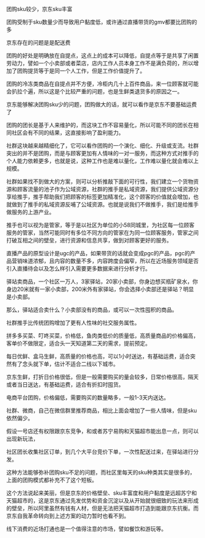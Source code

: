 团购sku较少，京东sku丰富

团购受制于sku数量少而导致用户黏度低，或许通过直播带货的gmv都要比团购的多

京东存在的问题是是配送费

团购的好处是明确放在自提点，这点上的成本可以降低，自提点等于是共享了闲置劳动力，譬如一个小卖部或者菜店，店内工作人员本身工作不是满负荷的，所以增加了团购提货等于是同一个人工作，但是工作价值提升了。

团购的冷冻类商品在自提点并不方便，冷柜内几十上百件商品，来一位顾客就可能会扒拉个遍，所以这是个比较严重的问题，也是生鲜类退货多的原因之一。

京东能够解决团购sku少的问题，团购做大的话，就可以看作是京东不要基础运费了

团购的团长是基于人来维护的，而这块工作不容易量化，所以可能不同的团长在相同社区会有不同的结果，这直接影响了盈利能力。

社群这块越来越精细化了，它可以看作团购的一个演化、细化、升级或支流。社群突出的并不是团购，而是与顾客更加有人情味的一对一服务，而这种方式对推手的个人能力依赖更多，也就是说，这种工作也是难以量化，工作难以量化就会难以上规模。

社群如果找不到做大的方案，则可以分析推敲下面的可行性，我们建立一个货物资源和顾客流量的池子作为公域资源，社群的推手是私域资源，我们提供公域资源分享给推手，推手帮助我们把顾客的标签更加精准化，这个顾客的价值就会增加，也就做到了推手的私域资源反哺了公域资源。也就是说我们不做推手，我们是给推手做服务的上游产业。

推手也可以视为是管家，等于是以社区为单位的小58同城里，为社区每一位顾客服务的管家，当然可能同时有多位不同方向的管家在为同一位顾客服务，管家之间打破互相之间的壁垒，进行资源和信息共享，做到对顾客更好的服务。

直播产品的原型设计是ugc的产品，如果带货的话就会变成pgc的产品，pgc的产品营销味道浓郁，且内容的数量不多，内容跨度会偏窄，所以在近场服务领域是否引入直播待会以及怎么样引入需要更多数据来进行分析才行。

驿站卖商品，一个社区一万人，3家驿站，20家小卖部，你身边想买瓶矿泉水，你身边20米就有一家小卖部，200米外有家驿站，你会选择小卖部还是驿站？明显是小卖部。

那么，驿站适合卖什么？小卖部没有的商品，或可以一次性囤积的商品。

社群推手比传统团购增加了更有人性味的社交服务属性。



拼多多买菜、叮咚买菜，价格低，鱼肉类低价的质量低，高质量商品的价格偏高，客单价不做限定，适合头一天知道第二天的需求，提前预定。

每日优鲜、盒马生鲜，高质量的价格也高，可以1小时送达，有基础运费，适合突然有了念头就下单，估计不适合二线以下城市。

京东生鲜，打折日价格很低，但是一般需要购买的量会较多，日常价格很高，隔天或者当日送达，有基础运费，适合有折扣时囤货。

电商平台团购，价格偏低，需要购买的数量略多，一般1-3天内送达。

社群、微商，自己在微信群里推荐商品，相比上面会增加了一些人情味，但是sku依然偏少。


假设一号店还有权限跟京东竞争，和或者苏宁易购和天猫超市能出息一点，则可以出现新玩法，

社区团长收集社区订单，到几个大平台竞价下单，一次性配送过来，在驿站进行分发。

这种方法能够弥补团购sku不足的问题，而社区里每天的sku种类其实是很多的，上面的团购模式都补充不了这个短板。

这个方法说起来美丽，但是京东的价格壁垒、sku丰富度和用户黏度是远超苏宁和天猫超市的，这是京东通过先发优势和资金沉淀以及从开始就很细致的玩法来形成的壁垒，所以阿里虽然有钱有人材，但是无法把天猫超市打造到能跟京东抗衡。而京东自我革命转向到上述方案的动力暂时也看不到。



线下消费的近场打通也是一个值得注意的市场，譬如餐饮和游玩等。



